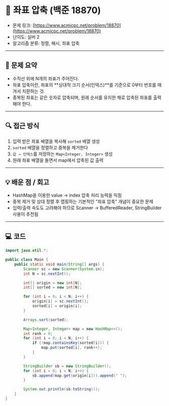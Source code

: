 # 📅 좌표 압축 (백준 18870)

<!-- 문제 링크 -->
- 문제 링크: [https://www.acmicpc.net/problem/18870](https://www.acmicpc.net/problem/18870)
- 난이도: 실버 2
- 알고리즘 분류: 정렬, 해시, 좌표 압축

---

## 📌 문제 요약

- 수직선 위에 N개의 좌표가 주어진다.
- 좌표 압축이란, 좌표의 **상대적 크기 순서(인덱스)**를 기준으로 0부터 번호를 매겨서 치환하는 것.
- 중복된 좌표는 같은 숫자로 압축되며, 원래 순서를 유지한 채로 압축된 좌표를 출력해야 한다.

---

## 🔍 접근 방식

1. 입력 받은 좌표 배열을 복사해 `sorted` 배열 생성
2. `sorted` 배열을 정렬하고 중복을 제거한다
3. `값 → 인덱스`를 저장하는 `Map<Integer, Integer>` 생성
4. 원래 좌표 배열을 돌면서 map에서 압축된 값 출력

---

## 💡 배운 점 / 회고

- HashMap을 이용한 value → index 압축 처리 능력을 익힘
- 중복 제거 및 상대 정렬 후 맵핑하는 기본적인 "좌표 압축" 개념이 중요한 문제
- 입력/출력 속도도 고려해야 하므로 Scanner → BufferedReader, StringBuilder 사용이 추천됨

---

## 💻 코드

```java
import java.util.*;

public class Main {
    public static void main(String[] args) {
        Scanner sc = new Scanner(System.in);
        int N = sc.nextInt();

        int[] origin = new int[N];
        int[] sorted = new int[N];

        for (int i = 0; i < N; i++) {
            origin[i] = sc.nextInt();
            sorted[i] = origin[i];
        }

        Arrays.sort(sorted);

        Map<Integer, Integer> map = new HashMap<>();
        int rank = 0;
        for (int i = 0; i < N; i++) {
            if (!map.containsKey(sorted[i])) {
                map.put(sorted[i], rank++);
            }
        }

        StringBuilder sb = new StringBuilder();
        for (int i = 0; i < N; i++) {
            sb.append(map.get(origin[i])).append(" ");
        }

        System.out.println(sb.toString());
    }
}
